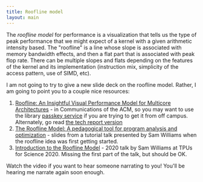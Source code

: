 ```yaml
---
title: Roofline model
layout: main
---
```


The *roofline model* for performance is a visualization that tells us
the type of peak performance that we might expect of a kernel with a given
arithmetic intensity based.  The "roofline" is a line whose slope is
associated with memory bandwidth effects, and then a flat part that is
associated with peak flop rate.  There can be multiple slopes and flats
depending on the features of the kernel and its implementation
(instruction mix, simplicity of the access pattern, use of SIMD, etc).

I am not going to try to give a new slide deck on the roofline model.
Rather, I am going to point you to a couple nice resources:

1.  [Roofline: An Insightful Visual Performance Model for Multicore Architectures](https://dx.doi.org/10.1145/1498765.1498785) - in Communications of the ACM, so you may want to use the library [passkey service](https://www.library.cornell.edu/services/apps/passkey) if you are trying to get it from off campus.  Alternately, go read [the tech report version](https://www2.eecs.berkeley.edu/Pubs/TechRpts/2008/EECS-2008-134.pdf)
2.  [The Roofline Model: A pedagogical tool for program analysis and optimization](https://crd.lbl.gov/assets/pubs_presos/parlab08-roofline-talk.pdf) - slides from a tutorial talk presented by Sam Williams when the roofline idea was first getting started.
3.  [Introduction to the Roofline Model](https://www.youtube.com/watch?v=lx1oEGtZNK8) - 2020 talk by Sam Williams at TPUs for Science 2020.  Missing the first part of the talk, but should be OK.

Watch the video if you want to hear someone narrating to you!  You'll be
hearing me narrate again soon enough.

